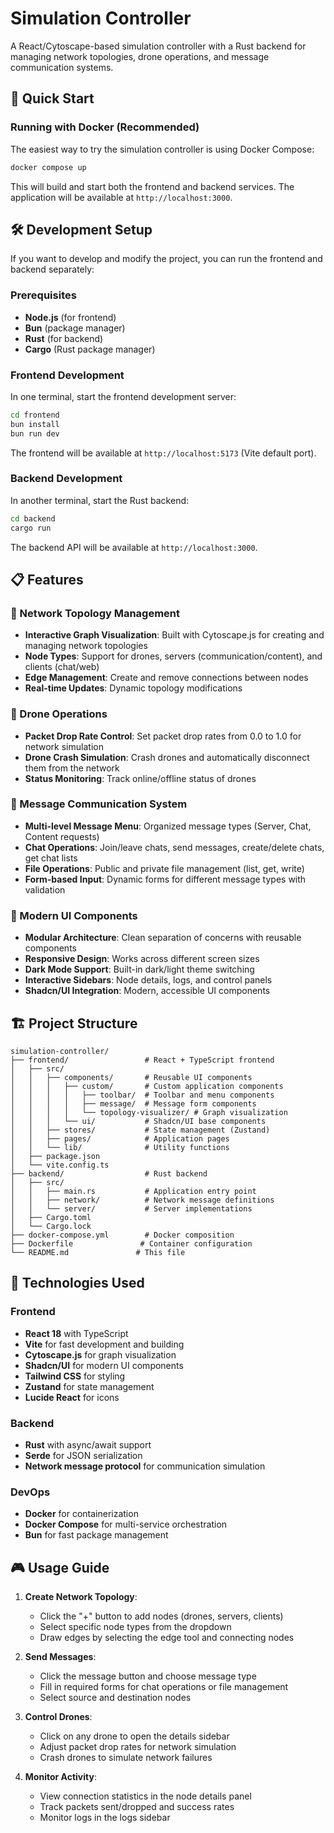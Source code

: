 # Simulation Controller

A React/Cytoscape-based simulation controller with a Rust backend for managing network topologies, drone operations, and message communication systems.

## 🚀 Quick Start

### Running with Docker (Recommended)

The easiest way to try the simulation controller is using Docker Compose:

```bash
docker compose up
```

This will build and start both the frontend and backend services. The application will be available at `http://localhost:3000`.

## 🛠️ Development Setup

If you want to develop and modify the project, you can run the frontend and backend separately:

### Prerequisites

- **Node.js** (for frontend)
- **Bun** (package manager)
- **Rust** (for backend)
- **Cargo** (Rust package manager)

### Frontend Development

In one terminal, start the frontend development server:

```bash
cd frontend
bun install
bun run dev
```

The frontend will be available at `http://localhost:5173` (Vite default port).

### Backend Development

In another terminal, start the Rust backend:

```bash
cd backend
cargo run
```

The backend API will be available at `http://localhost:3000`.

## 📋 Features

### 🎯 Network Topology Management
- **Interactive Graph Visualization**: Built with Cytoscape.js for creating and managing network topologies
- **Node Types**: Support for drones, servers (communication/content), and clients (chat/web)
- **Edge Management**: Create and remove connections between nodes
- **Real-time Updates**: Dynamic topology modifications

### 🚁 Drone Operations
- **Packet Drop Rate Control**: Set packet drop rates from 0.0 to 1.0 for network simulation
- **Drone Crash Simulation**: Crash drones and automatically disconnect them from the network
- **Status Monitoring**: Track online/offline status of drones

### 💬 Message Communication System
- **Multi-level Message Menu**: Organized message types (Server, Chat, Content requests)
- **Chat Operations**: Join/leave chats, send messages, create/delete chats, get chat lists
- **File Operations**: Public and private file management (list, get, write)
- **Form-based Input**: Dynamic forms for different message types with validation

### 🎨 Modern UI Components
- **Modular Architecture**: Clean separation of concerns with reusable components
- **Responsive Design**: Works across different screen sizes
- **Dark Mode Support**: Built-in dark/light theme switching
- **Interactive Sidebars**: Node details, logs, and control panels
- **Shadcn/UI Integration**: Modern, accessible UI components

## 🏗️ Project Structure

```
simulation-controller/
├── frontend/                 # React + TypeScript frontend
│   ├── src/
│   │   ├── components/       # Reusable UI components
│   │   │   ├── custom/       # Custom application components
│   │   │   │   ├── toolbar/  # Toolbar and menu components
│   │   │   │   ├── message/  # Message form components
│   │   │   │   └── topology-visualizer/ # Graph visualization
│   │   │   └── ui/           # Shadcn/UI base components
│   │   ├── stores/           # State management (Zustand)
│   │   ├── pages/            # Application pages
│   │   └── lib/              # Utility functions
│   ├── package.json
│   └── vite.config.ts
├── backend/                  # Rust backend
│   ├── src/
│   │   ├── main.rs           # Application entry point
│   │   ├── network/          # Network message definitions
│   │   └── server/           # Server implementations
│   ├── Cargo.toml
│   └── Cargo.lock
├── docker-compose.yml        # Docker composition
├── Dockerfile               # Container configuration
└── README.md               # This file
```

## 🔧 Technologies Used

### Frontend
- **React 18** with TypeScript
- **Vite** for fast development and building
- **Cytoscape.js** for graph visualization
- **Shadcn/UI** for modern UI components
- **Tailwind CSS** for styling
- **Zustand** for state management
- **Lucide React** for icons

### Backend
- **Rust** with async/await support
- **Serde** for JSON serialization
- **Network message protocol** for communication simulation

### DevOps
- **Docker** for containerization
- **Docker Compose** for multi-service orchestration
- **Bun** for fast package management

## 🎮 Usage Guide

1. **Create Network Topology**:
   - Click the "+" button to add nodes (drones, servers, clients)
   - Select specific node types from the dropdown
   - Draw edges by selecting the edge tool and connecting nodes

2. **Send Messages**:
   - Click the message button and choose message type
   - Fill in required forms for chat operations or file management
   - Select source and destination nodes

3. **Control Drones**:
   - Click on any drone to open the details sidebar
   - Adjust packet drop rates for network simulation
   - Crash drones to simulate network failures

4. **Monitor Activity**:
   - View connection statistics in the node details panel
   - Track packets sent/dropped and success rates
   - Monitor logs in the logs sidebar